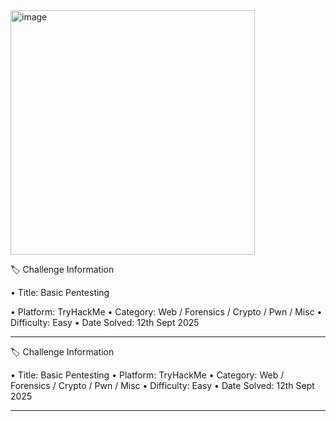 <img width="391" height="391" alt="image" src="https://github.com/user-attachments/assets/1e4eabf8-f1a7-47da-bd8b-d9a40c339cc5" />

🏷️ Challenge Information

•	Title: Basic Pentesting

•	Platform: TryHackMe 
•	Category: Web / Forensics / Crypto / Pwn / Misc
•	Difficulty: Easy
•	Date Solved: 12th Sept 2025
________________________________________

🏷️ Challenge Information

•	Title: Basic Pentesting
•	Platform: TryHackMe 
•	Category: Web / Forensics / Crypto / Pwn / Misc
•	Difficulty: Easy
•	Date Solved: 12th Sept 2025
_______________________________________
